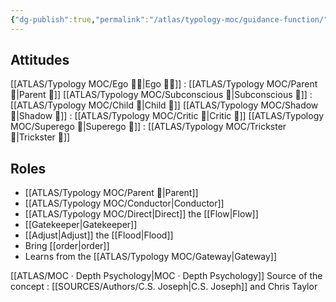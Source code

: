 ```yaml
---
{"dg-publish":true,"permalink":"/atlas/typology-moc/guidance-function/","created":"2023-01-06T19:41:31.006+01:00","updated":"2023-04-07T16:48:44.603+02:00"}
---
```



## Attitudes
[[ATLAS/Typology MOC/Ego 🙋‍♂️\|Ego 🙋‍♂️]] : [[ATLAS/Typology MOC/Parent 🤨\|Parent 🤨]] 
[[ATLAS/Typology MOC/Subconscious 🤸\|Subconscious 🤸]] : [[ATLAS/Typology MOC/Child 👼\|Child 👼]]
[[ATLAS/Typology MOC/Shadow 👤\|Shadow 👤]] : [[ATLAS/Typology MOC/Critic 🤔\|Critic 🤔]]
[[ATLAS/Typology MOC/Superego 👹\|Superego 👹]] : [[ATLAS/Typology MOC/Trickster 🤡\|Trickster 🤡]]

## Roles
- [[ATLAS/Typology MOC/Parent 🤨\|Parent]]
- [[ATLAS/Typology MOC/Conductor\|Conductor]]
- [[ATLAS/Typology MOC/Direct\|Direct]] the [[Flow\|Flow]]
- [[Gatekeeper\|Gatekeeper]]
- [[Adjust\|Adjust]] the [[Flood\|Flood]]
- Bring [[order\|order]]
- Learns from the [[ATLAS/Typology MOC/Gateway\|Gateway]]


[[ATLAS/MOC · Depth Psychology\|MOC · Depth Psychology]]
Source of the concept : [[SOURCES/Authors/C.S. Joseph\|C.S. Joseph]] and Chris Taylor